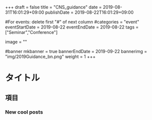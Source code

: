 +++
draft = false
title =  "CNS_guidance"
date = 2019-08-31T16:01:29+09:00
publishDate = 2019-08-22T16:01:29+09:00

#For events: delete first "#" of next column
#categories = "event"
eventStartDate = 2019-08-22
eventEndDate = 2019-08-22
tags = ["Seminar","Conference"]

image = ""

#banner
mkbanner = true
bannerEndDate = 2019-09-22
bannerimg = "img/2019Guidance_bn.png"
weight = 1
+++

# タイトル

## 項目

### New cool posts


